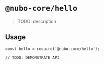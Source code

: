 # `@nubo-core/hello`

> TODO: description

## Usage

```
const hello = require('@nubo-core/hello');

// TODO: DEMONSTRATE API
```
